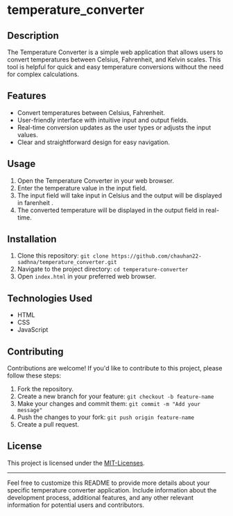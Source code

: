 # temperature_converter

## Description

The Temperature Converter is a simple web application that allows users to convert temperatures between Celsius, Fahrenheit, and Kelvin scales. This tool is helpful for quick and easy temperature conversions without the need for complex calculations.

## Features

- Convert temperatures between Celsius, Fahrenheit.
- User-friendly interface with intuitive input and output fields.
- Real-time conversion updates as the user types or adjusts the input values.
- Clear and straightforward design for easy navigation.

## Usage

1. Open the Temperature Converter in your web browser.
2. Enter the temperature value in the input field.
3. The input field will take input in Celsius and the output will be displayed in farenheit .
4. The converted temperature will be displayed in the output field in real-time.

## Installation

1. Clone this repository: `git clone https://github.com/chauhan22-sadhna/temperature_converter.git`
2. Navigate to the project directory: `cd temperature-converter`
3. Open `index.html` in your preferred web browser.

## Technologies Used

- HTML
- CSS
- JavaScript

## Contributing

Contributions are welcome! If you'd like to contribute to this project, please follow these steps:

1. Fork the repository.
2. Create a new branch for your feature: `git checkout -b feature-name`
3. Make your changes and commit them: `git commit -m "Add your message"`
4. Push the changes to your fork: `git push origin feature-name`
5. Create a pull request.

## License

This project is licensed under the [MIT-Licenses](LICENSE).

---

Feel free to customize this README to provide more details about your specific temperature converter application. Include information about the development process, additional features, and any other relevant information for potential users and contributors.
